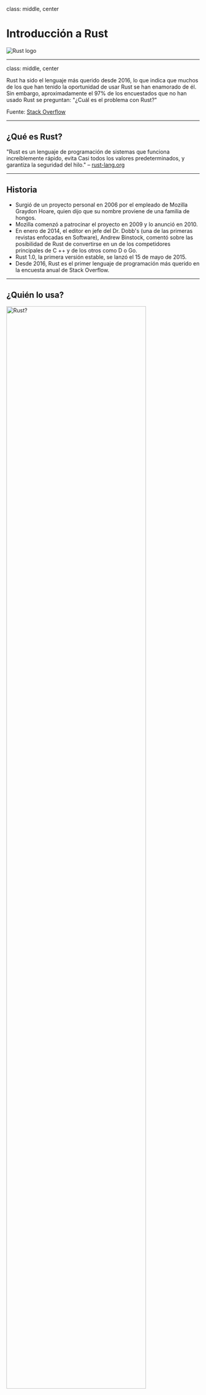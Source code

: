 class: middle, center

# Introducción a Rust #

<div><img alt="Rust logo" src="img/rust.png" style="max-width: 200px; max-height: 200px;"/></div>

---
class: middle, center

Rust ha sido el lenguaje más querido desde 2016, lo que indica que muchos de los que han tenido la oportunidad de usar Rust se han enamorado de él. Sin embargo, aproximadamente el 97% de los encuestados que no han usado Rust se preguntan: "¿Cuál es el problema con Rust?"

Fuente: [Stack Overflow](https://stackoverflow.blog/2020/01/20/what-is-rust-and-why-is-it-so-popular/)

---
## ¿Qué es Rust? ##

"Rust es un lenguaje de programación de sistemas que funciona increíblemente rápido, evita
Casi todos los valores predeterminados, y garantiza la seguridad del hilo." &ndash;
[rust-lang.org](https://www.rust-lang.org/)

---

## Historia

- Surgió de un proyecto personal en 2006 por el empleado de Mozilla Graydon Hoare, quien dijo que su nombre proviene de una familia de hongos.
- Mozilla comenzó a patrocinar el proyecto en 2009 y lo anunció en 2010.
- En enero de 2014, el editor en jefe del Dr. Dobb's (una de las primeras revistas enfocadas en Software), Andrew Binstock, comentó sobre las posibilidad de Rust de convertirse en un de los competidores principales de C ++ y de los otros como D o Go.
- Rust 1.0, la primera versión estable, se lanzó el 15 de mayo de 2015.
- Desde 2016, Rust es el primer lenguaje de programación más querido en la encuesta anual de Stack Overflow.

---

## ¿Quién lo usa? ##

<div><img alt="Rust?" src="img/rust-in-production.png" style="width: 85%; height: 85%;"/></div>

---

## Let's Rust! ##

Hello Rust!

```rust
fn call_me<F: Fn()>(f: F) {
    f();
}

fn main() {
    let hello = || println!("Hello Rust!");

    call_me(hello);
}
```

---
class: middle, center

<div><img alt="Rust?" src="img/why-rust.png" style="width: 90%; height: 90%;"/></div>

---

## ¿Y porqué Rust? ##

Esta asentado sobre 4 grandes pilares:

- Seguridad.
- Rápidez.
- Lenguage Funcional.
- Sin cargas.

---

### Seguridad ###

- La mayoría de los errores de memoria se descubren cuando se ejecuta un programa.
- Rust detecta problemas relacionados con la memoria (null or dangling pointers, data races, etc.)...
- .. y el compilador fuerza a solucionarlos.

<div><img alt="Rust?" src="img/error_move.png" style="height: 40%;"/></div>

---

### Rápidez ###

- Rust compila a código nativo.
- Rust no tiene recolector de basura.
- La mayoría de las abstracciones tienen costo cero.
- Usa exactamente lo que necesitas ...
- ... y se paga la mayor parte en tiempo de compilación.

---

### Rápidez II ###

<div><img alt="Rust?" src="img/fastest.svg" style="height: 70%; width: 70%;"/></div>

(*) Fuente [The Computer Language Benchmarks Game](https://benchmarksgame-team.pages.debian.net/benchmarksgame)

---

### Lenguage Funcional ###

- Funciones de primera clase.
- Genéricos basados en rasgos (traits).
- Tipos de datos algebraicos.
- Pattern matching.

---

## Lenguage Funcional II ##

```rust
fn main() {
    let array = 0..9;

    let mult = |a| (2 * a) as i32 ;

    let sum: i32 = array.filter(|x| x % 3 == 0)
                        .map(mult)
                        .sum();
    println!("Sum = {}", sum);
}
```

---

### Low-overhead ###

- Rust garantiza la seguridad de la memoria sin necesidad de un recolector de basura.
- La memoria se gestiona a través de un sistema de propiedad que el compilador comprueba en el momento de la compilación.
- Cada variable tiene un solo dueño a la vez.

---

## Modelo de lanzamiento ##

- Rust lanza una nueva versión estable cada seis semanas.
- Hay disponibles versiones cada noche.
- Versión estable más reciente: Rust 1.42.

---
class: middle, center

## GO vs Rust ##

<div style="display: flex; justify-content: center; align-items: center;"><img alt="Gopher" src="img/gopher.png" style="width: 30%; height: 30%;"/><img alt="Ferris" src="img/ferris.png" style="width: 30%; height: 30%;"/></div>

---

### Lenguaje de programación GO ###

- Go fue introducido en 2007 por Google.
- Surgió como un lenguaje para resolver los problemas que enfrentan las organizaciones cuando desarrollan infraestructura de software.
- La especificación de Go especifica la recolección de basura, la gestión de dependencias, la concurrencia integrada, la solidez a través de múltiples límites entre los componentes, etc.
- Todas estas características bien pensadas de Go le han otorgado una posición en el mercado muy importante respecto de otros lenguajes de programación.

---

### Ventajas de Rust ###

- Mayor velocidad.
- Tiene características de grano fino, como patrones enriquecidos, extensiones de sintaxis e incrustaciones novedosas.
- Interoperable con C y FFI, entre otros.
- Abstracciones con costo cero.
- Comportamiento en tiempo de ejecución más predecible.
- Mejores tiempo de bloqueo y de depuración.

---

### Desventajas de Rust ###

- La curva de aprendizaje de Rust es más pronunciado que en Go.
- R.ust es más lento en compilar.
- En más lento que C y C ++ en condiciones análogas.

(*) Más info en [Go vs Rust: Which is Better and Why?](https://appinventiv.com/blog/go-vs-rust/)

---

## Aplicaciones en Rust ##

Algunas ejemplos de aplicaciones escritas completamente en Rust:

- Servo, un motor de navegador web de Mozilla.
- Rocket,  web framework, fácil de usar y rápido.
- Redox, sistema operativo completo, Rust 100%.
- Hábitat, application automation framework.

y muchos otros, mira en [awesome-rust](https://github.com/kud1ing/awesome-rust)

---

## Próximas charlas ##

Si te has quedado con ganas de más, en próximas charlas podrás ver:

- Rust básico.
- Structures / Traits.
- Ownership / Borrowing / Lifetimes
...
